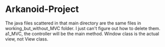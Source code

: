 # Arkanoid-Project
The java files scattered in that main directory are the same files in working_but_without_MVC folder. I just can't figure out how to delete them.
a1_MVC, the controller will be the main method. Window class is the actual view, not View class. 
